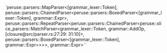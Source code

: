 `peruse::parsers::MapParser<[grammar_lexer::Token], peruse::parsers::ChainedParser<peruse::parsers::BoxedParser<[grammar_lexer::Token], grammar::Expr>, peruse::parsers::RepeatParser<peruse::parsers::ChainedParser<peruse::slice_parsers::MatchParser<grammar_lexer::Token, grammar::AddOp, [closure@src/parser.rs:27:29: 31:10]>, peruse::parsers::BoxedParser<[grammar_lexer::Token], grammar::Expr>>>>, grammar::Expr>``
